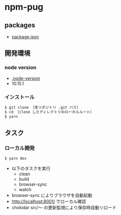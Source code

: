 # npm-pug


## packages

* [package.json](package.json)


## 開発環境

### node version

* [.node-version](.node-version)
* 10.15.1


### インストール

```sh
$ git clone ［本リポジトリ .git パス］
$ cd ［clone したディレクトリのローカルルート］
$ yarn
```


## タスク

### ローカル開発

```sh
$ yarn dev
```

* 以下のタスクを実行
	* clean
	* build
	* browser-sync
	* watch
* browser-sync によりブラウザを自動起動
* <http://localhost:8001/> でローカル確認
* chokidar src/〜 の更新監視により保存時自動リロード

